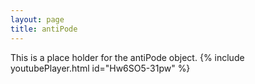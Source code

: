 ```yaml
---
layout: page
title: antiPode
---
```



This is a place holder for the antiPode object. 
{% include youtubePlayer.html id="Hw6SO5-31pw" %}

